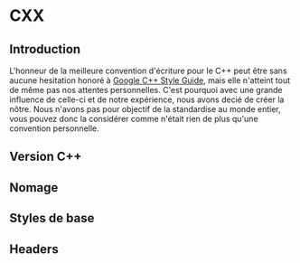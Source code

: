 # CXX
## Introduction

   L'honneur de la meilleure convention d'écriture pour le C++ peut être sans aucune hesitation honoré à <a href="https://google.github.io/styleguide/cppguide.html#General_Naming_Rules">Google C++ Style Guide</a>, mais elle n'atteint tout de même pas nos attentes personnelles. C'est pourquoi avec une grande influence de celle-ci et de notre expérience, nous avons decié de créer la nôtre. Nous n'avons pas pour objectif de la standardise au monde entier, vous pouvez donc la considérer comme n'était rien de plus qu'une convention personnelle.
   
## Version C++
## Nomage
## Styles de base
## Headers
